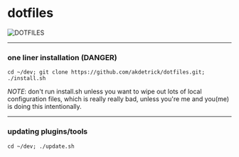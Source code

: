 dotfiles
========

![DOTFILES](https://gimmebar-assets.s3.amazonaws.com/518835ed21281.jpg "DOTFILES")

* * *

### one liner installation (DANGER)
`cd ~/dev; git clone https://github.com/akdetrick/dotfiles.git; ./install.sh`

*NOTE*: don't run install.sh unless you want to wipe out lots of local configuration files, which is really really bad, unless you're me and you(me) is doing this intentionally.

* * *

### updating plugins/tools
`cd ~/dev; ./update.sh`
